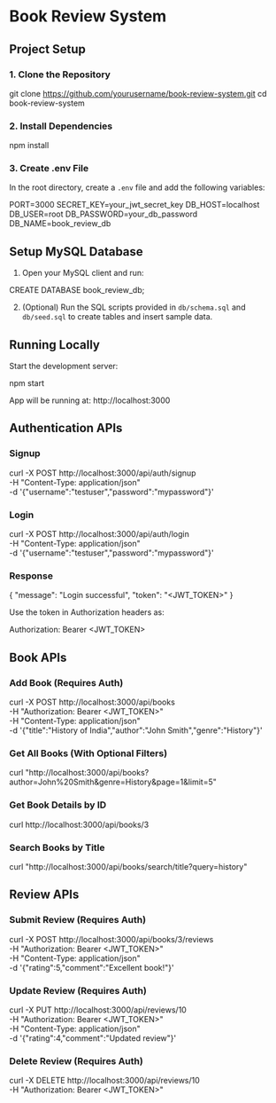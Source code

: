 # Book Review System

##  Project Setup

### 1. Clone the Repository

git clone https://github.com/yourusername/book-review-system.git
cd book-review-system

### 2. Install Dependencies

npm install

### 3. Create .env File

In the root directory, create a `.env` file and add the following variables:

PORT=3000
SECRET_KEY=your_jwt_secret_key
DB_HOST=localhost
DB_USER=root
DB_PASSWORD=your_db_password
DB_NAME=book_review_db



##  Setup MySQL Database

1. Open your MySQL client and run:

CREATE DATABASE book_review_db;

2. (Optional) Run the SQL scripts provided in `db/schema.sql` and `db/seed.sql` to create tables and insert sample data.



##  Running Locally

Start the development server:

npm start

App will be running at:
http://localhost:3000


## Authentication APIs

### Signup

curl -X POST http://localhost:3000/api/auth/signup \
-H "Content-Type: application/json" \
-d '{"username":"testuser","password":"mypassword"}'

### Login

curl -X POST http://localhost:3000/api/auth/login \
-H "Content-Type: application/json" \
-d '{"username":"testuser","password":"mypassword"}'

### Response

{
  "message": "Login successful",
  "token": "<JWT_TOKEN>"
}

Use the token in Authorization headers as:

Authorization: Bearer <JWT_TOKEN>


## Book APIs

###  Add Book (Requires Auth)

curl -X POST http://localhost:3000/api/books \
-H "Authorization: Bearer <JWT_TOKEN>" \
-H "Content-Type: application/json" \
-d '{"title":"History of India","author":"John Smith","genre":"History"}'

###  Get All Books (With Optional Filters)

curl "http://localhost:3000/api/books?author=John%20Smith&genre=History&page=1&limit=5"

### Get Book Details by ID

curl http://localhost:3000/api/books/3

### Search Books by Title

curl "http://localhost:3000/api/books/search/title?query=history"



##  Review APIs

###  Submit Review (Requires Auth)

curl -X POST http://localhost:3000/api/books/3/reviews \
-H "Authorization: Bearer <JWT_TOKEN>" \
-H "Content-Type: application/json" \
-d '{"rating":5,"comment":"Excellent book!"}'

### Update Review (Requires Auth)

curl -X PUT http://localhost:3000/api/reviews/10 \
-H "Authorization: Bearer <JWT_TOKEN>" \
-H "Content-Type: application/json" \
-d '{"rating":4,"comment":"Updated review"}'

### Delete Review (Requires Auth)

curl -X DELETE http://localhost:3000/api/reviews/10 \
-H "Authorization: Bearer <JWT_TOKEN>"



